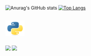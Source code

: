 
![Anurag's GitHub stats](https://github-readme-stats.vercel.app/api?username=anuraghazra&show_icons=true&theme=github_dark_dimmed)
[![Top Langs](https://github-readme-stats.vercel.app/api/top-langs/?username=LeonardoSextare&layout=compact&theme=github_dark_dimmed)](https://github.com/LeonardoSextare/github-readme-stats)

<div style="display: inline_block"><br>
  <img align="center" alt="Python" height="50" width="60" src="https://raw.githubusercontent.com/devicons/devicon/master/icons/python/python-original.svg"> 
</div>

##

<div> 
  <a href="https://www.instagram.com/leonardosextare/" target="_blank"><img src="https://img.shields.io/badge/-Instagram-%23E4405F?style=for-the-badge&logo=instagram&logoColor=white" target="_blank"></a>
  <a href="https://www.linkedin.com/in/leonardosextare/" target="_blank"><img src="https://img.shields.io/badge/-LinkedIn-%230077B5?style=for-the-badge&logo=linkedin&logoColor=white" target="_blank"></a> 
  
</div>
